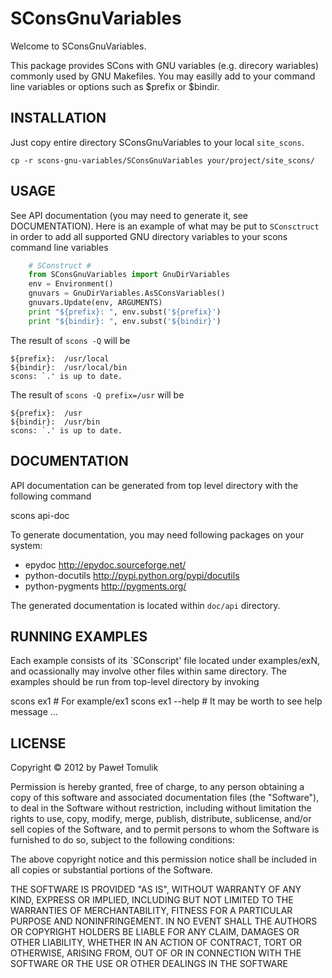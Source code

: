 SConsGnuVariables
=================

Welcome to SConsGnuVariables.

This package provides SCons with GNU variables (e.g. direcory wariables)
commonly used by GNU Makefiles. You may easilly add to your command line
variables or options such as $prefix or $bindir.

INSTALLATION
------------

Just copy entire directory SConsGnuVariables to your local ``site_scons``.

    cp -r scons-gnu-variables/SConsGnuVariables your/project/site_scons/

USAGE
-----

See API documentation (you may need to generate it, see DOCUMENTATION).
Here is an example of what may be put to ``SConsctruct`` in order to add
all supported GNU directory variables to your scons command line variables

```python
    # SConstruct #
    from SConsGnuVariables import GnuDirVariables
    env = Environment()
    gnuvars = GnuDirVariables.AsSConsVariables()
    gnuvars.Update(env, ARGUMENTS)
    print "${prefix}: ", env.subst('${prefix}')
    print "${bindir}: ", env.subst('${bindir}')
``` 

The result of ``scons -Q`` will be

    ${prefix}:  /usr/local
    ${bindir}:  /usr/local/bin
    scons: `.' is up to date.

The result of ``scons -Q prefix=/usr`` will be

    ${prefix}:  /usr
    ${bindir}:  /usr/bin
    scons: `.' is up to date.


DOCUMENTATION
-------------

API documentation can be generated from top level directory with the following
command

  scons api-doc

To generate documentation, you may need following packages on your system:

  * epydoc <http://epydoc.sourceforge.net/>
  * python-docutils <http://pypi.python.org/pypi/docutils>
  * python-pygments <http://pygments.org/>

The generated documentation is located within ``doc/api`` directory.


RUNNING EXAMPLES
----------------

Each example consists of its `SConscript' file located under examples/exN,
and ocassionally may involve other files within same directory.
The examples should be run from top-level directory by invoking 
    
  scons ex1           # For example/ex1
  scons ex1 --help    # It may be worth to see help message
  ...
 
LICENSE
-------
Copyright &copy; 2012 by Paweł Tomulik

Permission is hereby granted, free of charge, to any person obtaining a copy
of this software and associated documentation files (the "Software"), to deal
in the Software without restriction, including without limitation the rights
to use, copy, modify, merge, publish, distribute, sublicense, and/or sell
copies of the Software, and to permit persons to whom the Software is
furnished to do so, subject to the following conditions:

The above copyright notice and this permission notice shall be included in all
copies or substantial portions of the Software.

THE SOFTWARE IS PROVIDED "AS IS", WITHOUT WARRANTY OF ANY KIND, EXPRESS OR
IMPLIED, INCLUDING BUT NOT LIMITED TO THE WARRANTIES OF MERCHANTABILITY,
FITNESS FOR A PARTICULAR PURPOSE AND NONINFRINGEMENT. IN NO EVENT SHALL THE
AUTHORS OR COPYRIGHT HOLDERS BE LIABLE FOR ANY CLAIM, DAMAGES OR OTHER
LIABILITY, WHETHER IN AN ACTION OF CONTRACT, TORT OR OTHERWISE, ARISING FROM,
OUT OF OR IN CONNECTION WITH THE SOFTWARE OR THE USE OR OTHER DEALINGS IN THE
SOFTWARE
